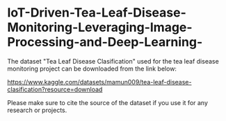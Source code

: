 # IoT-Driven-Tea-Leaf-Disease-Monitoring-Leveraging-Image-Processing-and-Deep-Learning-
The dataset "Tea Leaf Disease Clasification" used for the tea leaf disease monitoring project can be downloaded from the link below:

https://www.kaggle.com/datasets/mamun009/tea-leaf-disease-clasification?resource=download

Please make sure to cite the source of the dataset if you use it for any research or projects.

